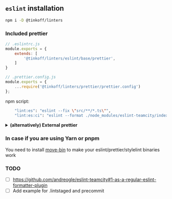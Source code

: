 
## `eslint` installation
```sh
npm i -D @tinkoff/linters
```

### Included prettier
```js
// .eslintrc.js
module.exports = {
    extends: [
        '@tinkoff/linters/eslint/base/prettier',
    ]
}
```
```js
// .prettier.config.js
module.exports = {
	...require('@tinkoff/linters/prettier/prettier.config')
};

```

npm script:
```sh
    "lint:es": "eslint --fix \"src/**/*.ts\"",
    "lint:es:ci": "eslint --format ./node_modules/eslint-teamcity/index.js \"src/**/*.ts\"",
```

<details>
    <summary>
        <b>(alternatively) External prettier</b>
    </summary>

```js
// .eslintrc.js
module.exports = {
    extends: [
        '@tinkoff/linters/eslint/base',
    ]
}
```
```js
// .prettier.config.js
module.exports = {
	...require('@tinkoff/linters/prettier/prettier.config')
};

```

npm script:
```sh
    "prelint:es": "prettier --write \"src/**/*.ts\"",
    "lint:es": "eslint --fix \"src/**/*.ts\"",
    "prelint:es:ci": "prettier --check \"src/**/*.ts\"",
    "lint:es:ci": "eslint --format ./node_modules/eslint-teamcity/index.js \"src/**/*.ts\"",
prettier --write && eslint --fix
```

</details>

### In case if you are using Yarn or pnpm
You need to install [move-bin](https://github.com/kupibilet-frontend/move-binaries-to-bin) to make your eslint/prettier/stylelint binaries work


### TODO
- [ ] https://github.com/andreogle/eslint-teamcity#1-as-a-regular-eslint-formatter-plugin
- [ ] Add example for .lintstaged and precommit

